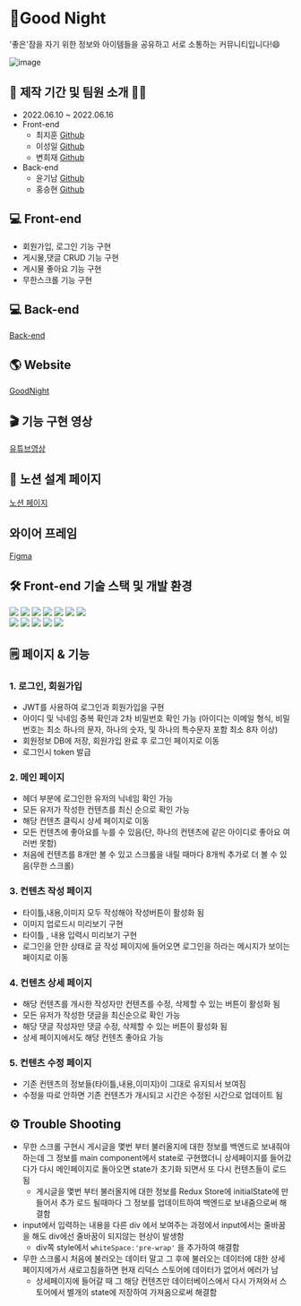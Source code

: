 # 🌙Good Night
'좋은'잠을 자기 위한 정보와 아이템들을 공유하고 서로 소통하는 커뮤니티입니다!😄

![image](https://user-images.githubusercontent.com/103625778/173978179-97200753-a3da-46cc-a297-a2f641dc41ce.png)

## 📆 제작 기간 및 팀원 소개 👨‍💻
- 2022.06.10 ~ 2022.06.16
- Front-end
	- 최지훈 [Github](https://github.com/Choiji92)
	- 이성일 [Github](https://github.com/a01040579861)
	- 변희재 [Github](https://github.com/qusgmlwo)
- Back-end
	- 윤기남 [Github](https://github.com/wea9677)
	- 홍승현 [Github](https://github.com/seunghyeon5)

## 💻 Front-end 
- 회원가입, 로그인 기능 구현
- 게시물,댓글 CRUD 기능 구현
- 게시물 좋아요 기능 구현
- 무한스크롤 기능 구현

## 💻 Back-end
[Back-end](https://github.com/seunghyeon5/Hanghae-mini)

## 🌎 Website
[GoodNight](http://choijireact.s3-website.ap-northeast-2.amazonaws.com/)

## 🎬 기능 구현 영상
[유튜브영상](https://www.youtube.com/watch?v=Fi7oqnWlLmo)

## 📝 노션 설계 페이지
[노션 페이지](https://teamsparta.notion.site/S-A-3-e2bbc99e7ce1472b8fb5a9e264f0bdbd)
## 와이어 프레임
[Figma](https://www.figma.com/file/C1gHoQyWs2VNG9WwyH2jLI/mini_project_3-team-library?node-id=0%3A1)
## 🛠 Front-end 기술 스택 및 개발 환경
<img src="https://img.shields.io/badge/html5-E34F26?style=for-the-badge&logo=html5&logoColor=white"> <img src="https://img.shields.io/badge/css-1572B6?style=for-the-badge&logo=css3&logoColor=white"> 
  <img src="https://img.shields.io/badge/javascript-F7DF1E?style=for-the-badge&logo=javascript&logoColor=black"> 
	<img src="https://img.shields.io/badge/react-61DAFB?style=for-the-badge&logo=react&logoColor=black"> 
	 <img src="https://img.shields.io/badge/Create React App-09D3AC?style=for-the-badge&logo=Create React App&logoColor=white">
	 <img src="https://img.shields.io/badge/Redux-764ABC?style=for-the-badge&logo=Redux&logoColor=white">
	  <img src="https://img.shields.io/badge/axios-2C5BB4?style=for-the-badge&logo=axios&logoColor=white">
		 <br/>
		 <img src="https://img.shields.io/badge/React Router Dom-CA4245?style=for-the-badge&logo=React Router Dom&logoColor=white">
	  <img src="https://img.shields.io/badge/styled-components-DB7093?style=for-the-badge&logo=styled-components&logoColor=white">
	 <img src="https://img.shields.io/badge/firebase-FFCA28?style=for-the-badge&logo=firebase&logoColor=white">
		 <img src="https://img.shields.io/badge/amazonaws-232F3E?style=for-the-badge&logo=amazonaws&logoColor=white">
		 <img src="https://img.shields.io/badge/github-181717?style=for-the-badge&logo=github&logoColor=white">
		
## 🗒️  페이지 & 기능
### 1. 로그인, 회원가입
- JWT를 사용하여 로그인과 회원가입을 구현
- 아이디 및 닉네임 중복 확인과 2차 비밀번호 확인 가능 (아이디는 이메일 형식, 비밀번호는 최소 하나의 문자, 하나의 숫자, 및 하나의 특수문자 포함 최소 8자 이상)
- 회원정보 DB에 저장, 회원가입 완료 후 로그인 페이지로 이동
- 로그인시 token 발급
### 2. 메인 페이지
- 헤더 부분에 로그인한 유저의 닉네임 확인 가능
- 모든 유저가 작성한 컨텐츠를 최신 순으로 확인 가능
- 해당 컨텐츠 클릭시 상세 페이지로 이동
- 모든 컨텐츠에 좋아요를 누를 수 있음(단, 하나의 컨텐츠에 같은 아이디로 좋아요 여러번 못함)
- 처음에 컨텐츠를 8개만 볼 수 있고 스크롤을 내릴 때마다 8개씩 추가로 더 볼 수 있음(무한 스크롤)
### 3. 컨텐츠 작성 페이지
- 타이틀,내용,이미지 모두 작성해야 작성버튼이 활성화 됨
- 이미지 업로드시 미리보기 구현
- 타이틀 , 내용 입력시 미리보기 구현
- 로그인을 안한 상태로 글 작성 페이지에 들어오면 로그인을 하라는 메시지가 보이는 페이지로 이동
### 4. 컨텐츠 상세 페이지
- 해당 컨텐츠를 개시한 작성자만 컨텐츠를 수정, 삭제할 수 있는 버튼이 활성화 됨
- 모든 유저가 작성한 댓글을 최신순으로 확인 가능
- 해당 댓글 작성자만 댓글 수정, 삭제할 수 있는 버튼이 활성화 됨
- 상세 페이지에서도 해당 컨텐츠 좋아요 가능
### 5. 컨텐츠 수정 페이지
- 기존 컨텐츠의 정보들(타이틀,내용,이미지)이 그대로 유지되서 보여짐
- 수정을 따로 안하면 기존 컨텐츠가 개시되고 시간은 수정된 시간으로 업데이트 됨

## ⚙️ Trouble Shooting
- 무한 스크롤 구현시 게시글을 몇번 부터 불러올지에 대한 정보를 백엔드로 보내줘야하는데 그 정보를 main component에서 state로 구현했더니 상세페이지를 들어갔다가 다시 메인페이지로 돌아오면 state가 초기화 되면서 또 다시 컨텐츠들이 로드됨 
	- 게시글을 몇번 부터 불러올지에 대한 정보를 Redux Store에 initialState에 만들어서 추가 로드 될때마다 그 정보를 업데이트하여 백엔드로 보내줌으로써 해결함
- input에서 입력하는 내용을 다른 div 에서 보여주는 과정에서 input에서는 줄바꿈을 해도 div에선 줄바꿈이 되지않는 현상이 발생함
	- div쪽 style에서 ```whiteSpace:'pre-wrap'``` 을 추가하여 해결함
- 무한 스크롤시 처음에 불러오는 데이터 말고 그 후에 불러오는 데이터에 대한 상세페이지에가서 새로고침을하면 현재 리덕스 스토어에 데이터가 없어서 에러가 남
	- 상세페이지에 들어갈 때 그 해당 컨텐츠만 데이터베이스에서 다시 가져와서 스토어에서 별개의 state에 저장하여 가져옴으로써 해결함